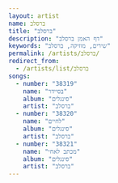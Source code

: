 ```yaml
---
layout: artist
name: ברסלב
title: "ברסלב"
description: "דף האמן ברסלב"
keywords: "שירים, מוזיקה, ברסלב"
permalink: /artists/ברסלב/
redirect_from:
  - /artists/list/ברסלב
songs:
  - number: "38319"
    name: "בסיידר"
    album: "סינגלים"
    artist: "ברסלב"
  - number: "38320"
    name: "לחיים"
    album: "סינגלים"
    artist: "ברסלב"
  - number: "38321"
    name: "מכתב לאחי"
    album: "סינגלים"
    artist: "ברסלב"
---
```


